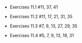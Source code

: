 * Exercises 11.1 #11, 37, 41

* Exercises 11.2 #11, 17, 21, 31, 35

* Exercises 11.3 #7, 9, 13, 27, 29, 35

* Exercises 11.4 #5, 7, 9, 13, 19, 31
